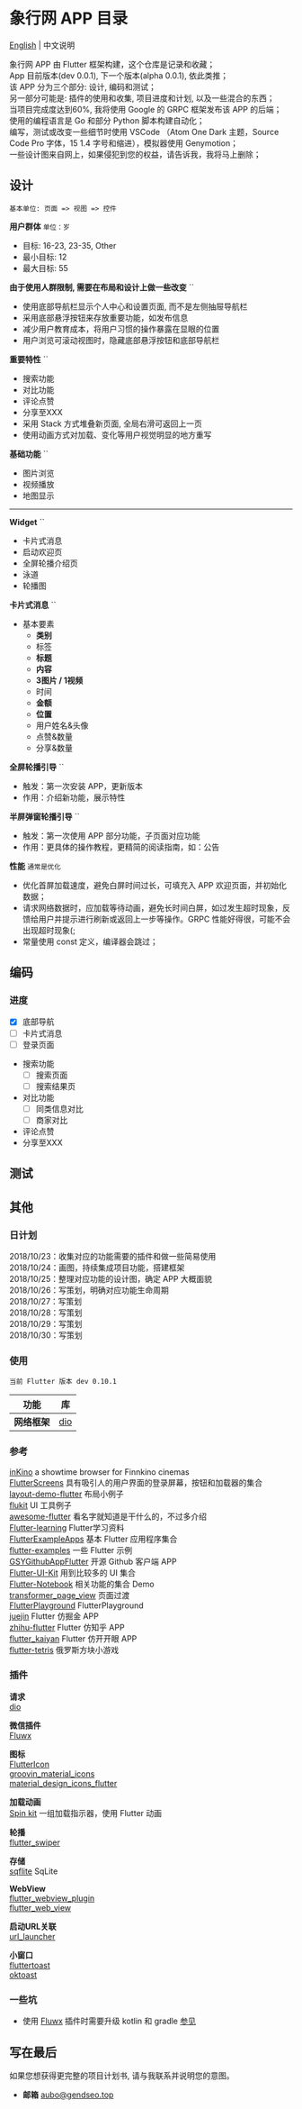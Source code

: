 # 象行网 APP 目录

[English](https://github.com/gendseo/xiangxingwang_FlutterApp/blob/master/README.md) | 中文说明

象行网 APP 由 Flutter 框架构建，这个仓库是记录和收藏；  
App 目前版本(dev 0.0.1), 下一个版本(alpha 0.0.1), 依此类推；  
该 APP 分为三个部分: 设计, 编码和测试；  
另一部分可能是: 插件的使用和收集, 项目进度和计划, 以及一些混合的东西；  
当项目完成度达到60%, 我将使用 Google 的 GRPC 框架发布该 APP 的后端；  
使用的编程语言是 Go 和部分 Python 脚本构建自动化；  
编写，测试或改变一些细节时使用 VSCode （Atom One Dark 主题，Source Code Pro 字体，15 1.4 字号和缩进），模拟器使用 Genymotion；  
一些设计图来自网上，如果侵犯到您的权益，请告诉我，我将马上删除；  

## 设计

`基本单位: 页面 => 视图 => 控件`  

**用户群体** `单位：岁`

- 目标: 16-23, 23-35, Other
- 最小目标: 12
- 最大目标: 55

**由于使用人群限制, 需要在布局和设计上做一些改变**  ``

- 使用底部导航栏显示个人中心和设置页面, 而不是左侧抽屉导航栏
- 采用底部悬浮按钮来存放重要功能，如发布信息
- 减少用户教育成本，将用户习惯的操作暴露在显眼的位置
- 用户浏览可滚动视图时，隐藏底部悬浮按钮和底部导航栏

**重要特性** ``

- 搜索功能
- 对比功能
- 评论点赞
- 分享至XXX
- 采用 Stack 方式堆叠新页面, 全局右滑可返回上一页
- 使用动画方式对加载、变化等用户视觉明显的地方重写

**基础功能** ``

- 图片浏览
- 视频播放
- 地图显示

*****

**Widget** ``

- 卡片式消息
- 启动欢迎页
- 全屏轮播介绍页
- 泳道
- 轮播图

**卡片式消息** ``  

- 基本要素
  - **类别**
  - 标签
  - **标题**
  - **内容**
  - **3图片 / 1视频**
  - 时间
  - **金额**
  - **位置**
  - 用户姓名&头像
  - 点赞&数量
  - 分享&数量

**全屏轮播引导** ``

- 触发：第一次安装 APP，更新版本
- 作用：介绍新功能，展示特性

**半屏弹窗轮播引导** ``

- 触发：第一次使用 APP 部分功能，子页面对应功能
- 作用：更具体的操作教程，更精简的阅读指南，如：公告

**性能** `通常是优化`

- 优化首屏加载速度，避免白屏时间过长，可填充入 APP 欢迎页面，并初始化数据；
- 请求网络数据时，应加载等待动画，避免长时间白屏，如过发生超时现象，反馈给用户并提示进行刷新或返回上一步等操作。GRPC 性能好得很，可能不会出现超时现象(;
- 常量使用 const 定义，编译器会跳过；

## 编码

### 进度

- [x] 底部导航
- [ ] 卡片式消息
- [ ] 登录页面
- 搜索功能
  - [ ] 搜索页面
  - [ ] 搜索结果页
- 对比功能
  - [ ] 同类信息对比
  - [ ] 商家对比
- 评论点赞
- 分享至XXX

## 测试

## 其他

### 日计划

2018/10/23：收集对应的功能需要的插件和做一些简易使用  
2018/10/24：画图，持续集成项目功能，搭建框架  
2018/10/25：整理对应功能的设计图，确定 APP 大概面貌  
2018/10/26：写策划，明确对应功能生命周期  
2018/10/27：写策划  
2018/10/28：写策划  
2018/10/29：写策划  
2018/10/30：写策划  

### 使用

`当前 Flutter 版本 dev 0.10.1`

| 功能         | 库                                         |
| ------------ | ------------------------------------------ |
| **网络框架** | [dio](https://github.com/flutterchina/dio) |

### 参考

[inKino](https://github.com/roughike/inKino) a showtime browser for Finnkino cinemas  
[FlutterScreens](https://github.com/samarthagarwal/FlutterScreens) 具有吸引人的用户界面的登录屏幕，按钮和加载器的集合  
[layout-demo-flutter](https://github.com/bizz84/layout-demo-flutter) 布局小例子  
[flukit](https://github.com/flutterchina/flukit) UI 工具例子  
[awesome-flutter](https://github.com/Solido/awesome-flutter) 看名字就知道是干什么的，不过多介绍  
[Flutter-learning](https://github.com/AweiLoveAndroid/Flutter-learning/blob/master/README-CN.md) Flutter学习资料  
[FlutterExampleApps](https://github.com/iampawan/FlutterExampleApps) 基本 Flutter 应用程序集合  
[flutter-examples](https://github.com/nisrulz/flutter-examples) 一些 Flutter 示例  
[GSYGithubAppFlutter](https://github.com/CarGuo/GSYGithubAppFlutter) 开源 Github 客户端 APP  
[Flutter-UI-Kit](https://github.com/iampawan/Flutter-UI-Kit) 用到比较多的 UI 集合  
[Flutter-Notebook](https://github.com/OpenFlutter/Flutter-Notebook) 相关功能的集合 Demo  
[transformer_page_view](https://github.com/best-flutter/transformer_page_view) 页面过渡  
[FlutterPlayground](https://github.com/ibhavikmakwana/FlutterPlayground) FlutterPlayground  
[juejin](https://github.com/MeFelixWang/juejin) Flutter 仿掘金 APP  
[zhihu-flutter](https://github.com/HackSoul/zhihu-flutter) Flutter 仿知乎 APP  
[flutter_kaiyan](https://github.com/wtus/flutter_kaiyan) Flutter 仿开开眼 APP  
[flutter-tetris](https://github.com/yubo725/flutter-tetris) 俄罗斯方块小游戏  

### 插件

**请求**  
[dio](https://github.com/flutterchina/dio)  

**微信插件**  
[Fluwx](https://github.com/OpenFlutter/fluwx/blob/master/README_CN.md)  

**图标**  
[FlutterIcon](https://github.com/ilikerobots/polyicon)  
[groovin_material_icons](https://github.com/GroovinChip/groovin_material_icons)  
[material_design_icons_flutter](https://github.com/ziofat/material_design_icons_flutter)  

**加载动画**  
[Spin kit](https://github.com/jogboms/flutter_spinkit) 一组加载指示器，使用 Flutter 动画  

**轮播**  
[flutter_swiper](https://github.com/best-flutter/flutter_swiper)  

**存储**  
[sqflite](https://github.com/tekartik/sqflite) SqLite  

**WebView**  
[flutter_webview_plugin](https://pub.flutter-io.cn/packages/flutter_webview_plugin)  
[flutter_web_view](https://pub.flutter-io.cn/packages/flutter_web_view)  

**启动URL关联**  
[url_launcher](https://pub.flutter-io.cn/packages/url_launcher)  

**小窗口**  
[fluttertoast](https://pub.flutter-io.cn/packages/fluttertoast)  
[oktoast](https://pub.flutter-io.cn/packages/oktoast)  

### 一些坑

- 使用 [Fluwx](https://github.com/OpenFlutter/fluwx/blob/master/README_CN.md) 插件时需要升级 kotlin 和 gradle [参见](https://www.jianshu.com/p/f74fed94be96)

## 写在最后

如果您想获得更完整的项目计划书, 请与我联系并说明您的意图。

- **邮箱** aubo@gendseo.top